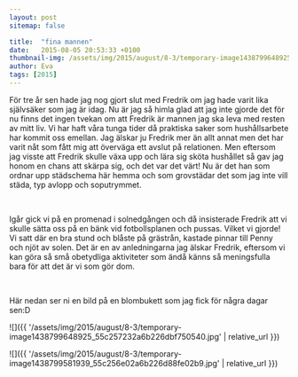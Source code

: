 ```yaml
---
layout: post
sitemap: false

title:  "fina mannen"
date:   2015-08-05 20:53:33 +0100
thumbnail-img: /assets/img/2015/august/8-3/temporary-image1438799648925_55c257232a6b226dbf750540.jpg
author: Eva
tags: [2015]
---
```


För tre år sen hade jag nog gjort slut med Fredrik om jag hade varit lika självsäker som jag är idag. Nu är jag så himla glad att jag inte gjorde det för nu finns det ingen tvekan om att Fredrik är mannen jag ska leva med resten av mitt liv. Vi har haft våra tunga tider då praktiska saker som hushållsarbete har kommit oss emellan. Jag älskar ju Fredrik mer än allt annat men det har varit nåt som fått mig att överväga ett avslut på relationen. Men eftersom jag visste att Fredrik skulle växa upp och lära sig sköta hushållet så gav jag honom en chans att skärpa sig, och det var det värt! Nu är det han som ordnar upp städschema här hemma och som grovstädar det som jag inte vill städa, typ avlopp och soputrymmet. 




 




Igår gick vi på en promenad i solnedgången och då insisterade Fredrik att vi skulle sätta oss på en bänk vid fotbollsplanen och pussas. Vilket vi gjorde! Vi satt där en bra stund och blåste på grästrån, kastade pinnar till Penny och njöt av solen. Det är en av anledningarna jag älskar Fredrik, eftersom vi kan göra så små obetydliga aktiviteter som ändå känns så meningsfulla bara för att det är vi som gör dom. 




 




Här nedan ser ni en bild på en blombukett som jag fick för några dagar sen:D

![]({{ '/assets/img/2015/august/8-3/temporary-image1438799648925_55c257232a6b226dbf750540.jpg'  | relative_url }})

![]({{ '/assets/img/2015/august/8-3/temporary-image1438799581939_55c256e02a6b226d88fe02b9.jpg'  | relative_url }})

